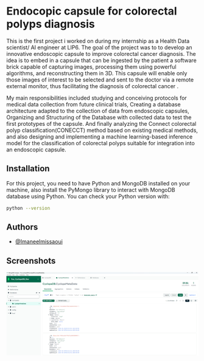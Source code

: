 
# Endocopic capsule for colorectal polyps diagnosis 

This is the first project i worked on during my internship as a Health Data scientist/ AI engineer at LIP6. The goal of the project was to to develop an innovative endoscopic capsule to improve colorectal cancer diagnosis. The idea is to embed in a capsule that can be ingested by the patient a software brick capable of capturing images, processing them using powerful algorithms, and reconstructing them in 3D. This capsule will enable only those images of interest to be selected and sent to the doctor via a remote external monitor, thus facilitating the diagnosis of colorectal cancer .

My main responsibilities included studying and conceiving protocols for medical data collection from future clinical trials,
Creating a database architecture adapted to the collection of data from endoscopic capsules, Organizing and Structuring of the Database with collected data to test the first prototypes of the capsule. And finally analyzing the Connect colorectal polyp classification(CONECCT) method based on existing medical methods, and also designing and implementing a machine learning-based inference model for the classification of colorectal polyps suitable for integration into an endoscopic capsule.



## Installation
For this project, you need to have Python and MongoDB installed on your machine, also install the PyMongo library to interact with MongoDB database using Python. You can check your Python version with:

```bash
python --version
```


## Authors

- [@Imaneelmissaoui](https://github.com/imaneelmissaoui)


## Screenshots

![App Screenshot](./MongoDB_Dev.png)

